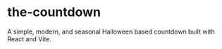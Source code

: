 # the-countdown

A simple, modern, and seasonal Halloween based countdown built with React and Vite.
